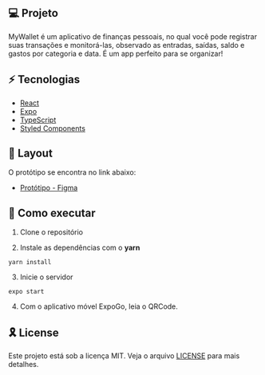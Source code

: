 ## :computer: Projeto

MyWallet é um aplicativo de finanças pessoais, no qual você pode registrar suas transações e monitorá-las, observado as entradas, saídas, saldo e gastos por categoria e data. É um app perfeito para se organizar!

## :zap: Tecnologias

- [React](https://pt-br.reactjs.org/)
- [Expo](https://expo.dev/)
- [TypeScript](https://www.typescriptlang.org/)
- [Styled Components](https://styled-components.com/)

## :bookmark: Layout

O protótipo se encontra no link abaixo:

- [Protótipo - Figma](<https://www.figma.com/file/TAMngQDjKi7P9w8AJ3QnXS/GoFinances-Ignite-(Copy)-(Copy)?node-id=15%3A68>)

## :rocket: Como executar

1. Clone o repositório

2. Instale as dependências com o **yarn**

```shell
yarn install
```

3. Inicie o servidor

```shell
expo start
```

4. Com o aplicativo móvel ExpoGo, leia o QRCode.

## 🎗️ License

Este projeto está sob a licença MIT. Veja o arquivo [LICENSE](LICENSE.md) para mais detalhes.
